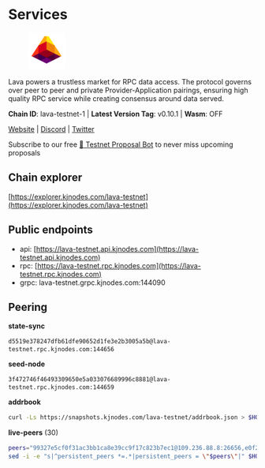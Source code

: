 # Services

<figure><img src="https://raw.githubusercontent.com/kj89/cosmos-images/main/logos/lava.png" alt=""><figcaption></figcaption></figure>

Lava powers a trustless market for RPC data access. The protocol  governs over peer to peer and private Provider-Application pairings,  ensuring high quality RPC service while creating consensus around data served.

**Chain ID**: lava-testnet-1 | **Latest Version Tag**: v0.10.1 | **Wasm**: OFF

[Website](https://lavanet.xyz) | [Discord](https://discord.com/invite/Tbk5NxTCdA) | [Twitter](https://twitter.com/lavanetxyz)



Subscribe to our free [🤖 Testnet Proposal Bot](https://t.me/kjnodes_testnet_proposal_bot) to never miss upcoming proposals


## Chain explorer
[https://explorer.kjnodes.com/lava-testnet](https://explorer.kjnodes.com/lava-testnet)

## Public endpoints

* api: [https://lava-testnet.api.kjnodes.com](https://lava-testnet.api.kjnodes.com)
* rpc: [https://lava-testnet.rpc.kjnodes.com](https://lava-testnet.rpc.kjnodes.com)
* grpc: lava-testnet.grpc.kjnodes.com:144090

## Peering

**state-sync**

```text
d5519e378247dfb61dfe90652d1fe3e2b3005a5b@lava-testnet.rpc.kjnodes.com:144656
```

**seed-node**

```text
3f472746f46493309650e5a033076689996c8881@lava-testnet.rpc.kjnodes.com:144659
```

**addrbook**
```bash
curl -Ls https://snapshots.kjnodes.com/lava-testnet/addrbook.json > $HOME/.lava/config/addrbook.json
```

**live-peers** (30)
```bash
peers="99327e5cf0f31ac3bb1ca8e39cc9f17c823b7ec1@109.236.88.8:26656,e0f25590f8074b4ea70f069f9be332b19f81f344@23.88.70.109:15656,ed780f77754e8c4657b145144f0f95225d43bb03@65.108.224.156:27656,b4d53b1e7a2fee2192a30e411ba83136c07ab595@161.97.147.107:26656,342dbbf200eb906eed6901cb5edf6d341b4ebc9b@170.64.140.230:26656,c0efea9152aed75fcf3022b8af45243818c59d6a@49.12.13.104:26656,3a445bfdbe2d0c8ee82461633aa3af31bc2b4dc0@3.252.219.158:26656,ac589df63d0c325329009a1e8a60602a8fc2be9f@57.128.54.106:26656,92f8e4caaadb2f00c95e03068933f2045a93e910@65.109.65.163:21156,e1383b216c42acc842193c5ac7321ce6c0d73db0@78.47.37.142:26656,3b18b1dc95e02a36327b13fc45c225b23fb08ed8@78.47.187.72:26656,e593c7a9ca61f5616119d6beb5bd8ef5dd28d62d@34.246.190.1:26656,9a151159039fd8abce61ddb21e5342605787792b@5.75.228.39:26656,5c2a752c9b1952dbed075c56c600c3a79b58c395@185.16.39.172:27066,e1c09e10296de98d5637e0f948ada9d477ad4d75@31.42.191.74:36656,4fc42fdf634ef542094c7a44f22e031acea61162@91.77.165.172:27656,3173b2d34ce415ee9a1bf08646d85688bf49e299@5.189.186.222:36656,370ae92bd28701e0c1d8dc912ccf0d40fe0db3d5@157.90.245.166:26656,4732ed188fbe7603f81d9f4c825397277bb72217@5.75.235.195:26656,799077b3a3b52094ab3ca19b6a7ecab89c50cb61@185.144.99.97:26657,3456c9ba0df46cbb526717d73fa51ff0ed9a53a1@95.216.14.58:60756,147cf727f179eccbd29de3ebf5899c1f4a93f6de@46.38.235.53:26656,d5519e378247dfb61dfe90652d1fe3e2b3005a5b@65.109.68.190:44656,c32d101819cedf78ea986e6d832e2306fb6d0649@185.248.24.224:16656,5b337f7ba27e2fdd27918be18af93f8728034267@65.108.41.168:26656,bb8c8cea499a1fa7e97922b5a9882c2360c6575a@176.103.222.21:26656,257856431ef33f9fbfe6c119fdf3820035891d0c@38.242.197.140:26656,0322670e17a172f25fec71f274f2bd28d1b7e74f@185.163.64.143:26656,433be6210ad6350bebebad68ec50d3e0d90cb305@217.13.223.167:60856,eb7832932626c1c636d16e0beb49e0e4498fbd5e@65.108.231.124:20656"
sed -i -e "s|^persistent_peers *=.*|persistent_peers = \"$peers\"|" $HOME/.lava/config/config.toml
```
